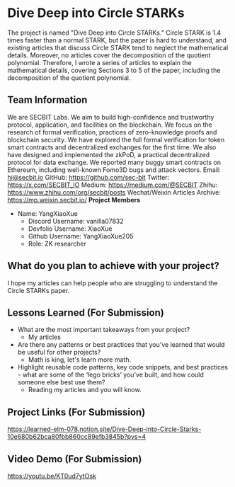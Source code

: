 # Dive Deep into Circle STARKs

The project is named "Dive Deep into Circle STARKs." Circle STARK is 1.4 times faster than a normal STARK, but the paper is hard to understand, and existing articles that discuss Circle STARK tend to neglect the mathematical details. Moreover, no articles cover the decomposition of the quotient polynomial. Therefore, I wrote a series of articles to explain the mathematical details, covering Sections 3 to 5 of the paper, including the decomposition of the quotient polynomial.

## Team Information

We are SECBIT Labs. We aim to build high-confidence and trustworthy protocol, application, and facilities on the blockchain. We focus on the research of formal verification, practices of zero-knowledge proofs and blockchain security. We have explored the full formal verification for token smart contracts and decentralized exchanges for the first time. We also have designed and implemented the zkPoD, a practical decentralized protocol for data exchange. We reported many buggy smart contracts on Ethereum, including well-known Fomo3D bugs and attack vectors.
Email: <hi@secbit.io>
GitHub: <https://github.com/sec-bit>
Twitter: <https://x.com/SECBIT_IO>
Medium: <https://medium.com/@SECBIT>
Zhihu: <https://www.zhihu.com/org/secbit/posts>
Wechat/Weixin Articles Archive: <https://mp.weixin.secbit.io/>
**Project Members**

- Name: YangXiaoXue
  - Discord Username: vanilla07832
  - Devfolio Username: XiaoXue
  - Github Username: YangXiaoXue205
  - Role: ZK researcher

## What do you plan to achieve with your project?

I hope my articles can help people who are struggling to understand the Circle STARKs paper.

## Lessons Learned (For Submission)

- What are the most important takeaways from your project?
  - My articles
- Are there any patterns or best practices that you've learned that would be useful for other projects?
  - Math is king, let's learn more math.
- Highlight reusable code patterns, key code snippets, and best practices - what are some of the ‘lego bricks’ you’ve built, and how could someone else best use them?
  - Reading my articles and you will know.
 
## Project Links (For Submission)

<https://learned-elm-078.notion.site/Dive-Deep-into-Circle-Starks-10e680b62bca80fbb860cc89efb3845b?pvs=4>

## Video Demo (For Submission)

<https://youtu.be/KT0ud7ytOsk>
